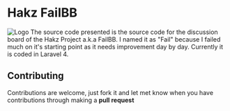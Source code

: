 # Hakz FailBB
![Logo](http://i.imgur.com/O2JEstr.png)
The source code presented is the source code for the discussion board of the Hakz Project a.k.a FailBB. I named it as "Fail" because I failed much on it's starting point as it needs improvement day by day. Currently it is coded in Laravel 4.

## Contributing
Contributions are welcome, just fork it and let met know when you have contributions through making a **pull request**

